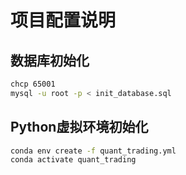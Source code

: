 # 项目配置说明

## 数据库初始化

```bash
chcp 65001
mysql -u root -p < init_database.sql
```

## Python虚拟环境初始化

```bash
conda env create -f quant_trading.yml
conda activate quant_trading
```
